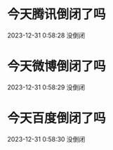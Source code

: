 # 今天腾讯倒闭了吗

2023-12-31 0:58:28 没倒闭

# 今天微博倒闭了吗

2023-12-31 0:58:29 没倒闭

# 今天百度倒闭了吗

2023-12-31 0:58:30 没倒闭

